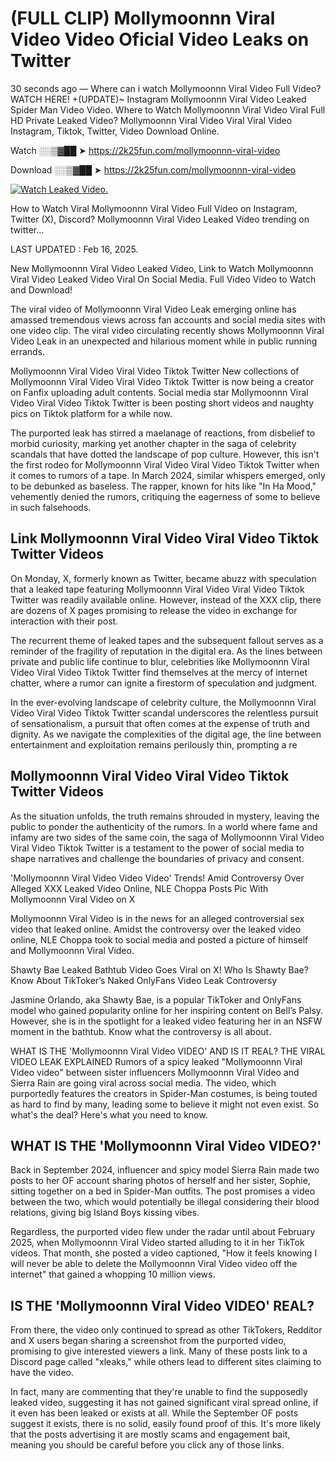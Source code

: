 # (FULL CLIP) Mollymoonnn Viral Video Video Oficial Video Leaks on Twitter

30 seconds ago — Where can i watch Mollymoonnn Viral Video Full Video? WATCH HERE! +(UPDATE)~ Instagram Mollymoonnn Viral Video Leaked Spider Man Video Video. Where to Watch Mollymoonnn Viral Video Viral Full HD Private Leaked Video? Mollymoonnn Viral Video Viral Viral Video Instagram, Tiktok, Twitter, Video Download Online.

Watch ░░▒▓██ ➤ https://2k25fun.com/mollymoonnn-viral-video

Download ░░▒▓██ ➤ https://2k25fun.com/mollymoonnn-viral-video

[![Watch Leaked Video.](https://miro.medium.com/v2/resize:fit:828/format:webp/1*cilzJN44JGOrTw9NJCrNHA.gif "Watch Leaked Video")](https://2k25fun.com/mollymoonnn-viral-video)

How to Watch Viral Mollymoonnn Viral Video Full Video on Instagram, Twitter (X), Discord? Mollymoonnn Viral Video Leaked Video trending on twitter...

LAST UPDATED : Feb 16, 2025.

New Mollymoonnn Viral Video Leaked Video, Link to Watch Mollymoonnn Viral Video Leaked Video Viral On Social Media. Full Video Video to Watch and Download!

The viral video of Mollymoonnn Viral Video Leak emerging online has amassed tremendous views across fan accounts and social media sites with one video clip. The viral video circulating recently shows Mollymoonnn Viral Video Leak in an unexpected and hilarious moment while in public running errands.

Mollymoonnn Viral Video Viral Video Tiktok Twitter New collections of Mollymoonnn Viral Video Viral Video Tiktok Twitter is now being a creator on Fanfix uploading adult contents. Social media star Mollymoonnn Viral Video Viral Video Tiktok Twitter is been posting short videos and naughty pics on Tiktok platform for a while now.

The purported leak has stirred a maelanage of reactions, from disbelief to morbid curiosity, marking yet another chapter in the saga of celebrity scandals that have dotted the landscape of pop culture. However, this isn't the first rodeo for Mollymoonnn Viral Video Viral Video Tiktok Twitter when it comes to rumors of a tape. In March 2024, similar whispers emerged, only to be debunked as baseless. The rapper, known for hits like "In Ha Mood," vehemently denied the rumors, critiquing the eagerness of some to believe in such falsehoods.

## Link Mollymoonnn Viral Video Viral Video Tiktok Twitter Videos

On Monday, X, formerly known as Twitter, became abuzz with speculation that a leaked tape featuring Mollymoonnn Viral Video Viral Video Tiktok Twitter was readily available online. However, instead of the XXX clip, there are dozens of X pages promising to release the video in exchange for interaction with their post.

The recurrent theme of leaked tapes and the subsequent fallout serves as a reminder of the fragility of reputation in the digital era. As the lines between private and public life continue to blur, celebrities like Mollymoonnn Viral Video Viral Video Tiktok Twitter find themselves at the mercy of internet chatter, where a rumor can ignite a firestorm of speculation and judgment.

In the ever-evolving landscape of celebrity culture, the Mollymoonnn Viral Video Viral Video Tiktok Twitter scandal underscores the relentless pursuit of sensationalism, a pursuit that often comes at the expense of truth and dignity. As we navigate the complexities of the digital age, the line between entertainment and exploitation remains perilously thin, prompting a re

##  Mollymoonnn Viral Video Viral Video Tiktok Twitter Videos

As the situation unfolds, the truth remains shrouded in mystery, leaving the public to ponder the authenticity of the rumors. In a world where fame and infamy are two sides of the same coin, the saga of Mollymoonnn Viral Video Viral Video Tiktok Twitter is a testament to the power of social media to shape narratives and challenge the boundaries of privacy and consent.

'Mollymoonnn Viral Video Video Video' Trends! Amid Controversy Over Alleged XXX Leaked Video Online, NLE Choppa Posts Pic With Mollymoonnn Viral Video on X

Mollymoonnn Viral Video is in the news for an alleged controversial sex video that leaked online. Amidst the controversy over the leaked video online, NLE Choppa took to social media and posted a picture of himself and Mollymoonnn Viral Video.

Shawty Bae Leaked Bathtub Video Goes Viral on X! Who Is Shawty Bae? Know About TikToker’s Naked OnlyFans Video Leak Controversy

Jasmine Orlando, aka Shawty Bae, is a popular TikToker and OnlyFans model who gained popularity online for her inspiring content on Bell’s Palsy. However, she is in the spotlight for a leaked video featuring her in an NSFW moment in the bathtub. Know what the controversy is all about.

WHAT IS THE 'Mollymoonnn Viral Video VIDEO' AND IS IT REAL? THE VIRAL VIDEO LEAK EXPLAINED Rumors of a spicy leaked "Mollymoonnn Viral Video video" between sister influencers Mollymoonnn Viral Video and Sierra Rain are going viral across social media. The video, which purportedly features the creators in Spider-Man costumes, is being touted as hard to find by many, leading some to believe it might not even exist. So what's the deal? Here's what you need to know.

## WHAT IS THE 'Mollymoonnn Viral Video VIDEO?'

Back in September 2024, influencer and spicy model Sierra Rain made two posts to her OF account sharing photos of herself and her sister, Sophie, sitting together on a bed in Spider-Man outfits. The post promises a video between the two, which would potentially be illegal considering their blood relations, giving big Island Boys kissing vibes.

Regardless, the purported video flew under the radar until about February 2025, when Mollymoonnn Viral Video started alluding to it in her TikTok videos. That month, she posted a video captioned, "How it feels knowing I will never be able to delete the Mollymoonnn Viral Video video off the internet" that gained a whopping 10 million views.

## IS THE 'Mollymoonnn Viral Video VIDEO' REAL?

From there, the video only continued to spread as other TikTokers, Redditor and X users began sharing a screenshot from the purported video, promising to give interested viewers a link. Many of these posts link to a Discord page called "xleaks," while others lead to different sites claiming to have the video.

In fact, many are commenting that they're unable to find the supposedly leaked video, suggesting it has not gained significant viral spread online, if it even has been leaked or exists at all. While the September OF posts suggest it exists, there is no solid, easily found proof of this. It's more likely that the posts advertising it are mostly scams and engagement bait, meaning you should be careful before you click any of those links.